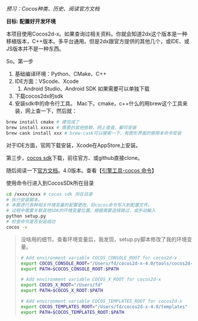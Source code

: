 *预习：Cocos种类、历史、阅读官方文档*

**目标: 配置好开发环境**

本项目使用Cocos2d-x。如果查询过相关资料。你就会知道2dx这个版本是一种移植版本，C++版本。多平台通用。但是2dx跟官方提供的其他几个，或IDE、或JS版本并不是一种东西。

So。第一步
1. 基础编译环境：Python、CMake、C++
2. IDE方面：VScode、Xcode 
    1. Android Studio、Android SDK 如果需要可以单独下载
3. 下载cocos2dx的sdk
4. 安装sdk中的命令行工具。
Mac下。cmake，c++什么的用brew这个工具来装，网上查一下，然后就：
```bash
brew install cmake # 便完成了
brew install xxxxx # 需要的其他依赖，网上查查，都可安装
brew cask install xxx # brew-cask可以搜索一下，有图形界面的使用本命令安装
```
对于IDE方面，官网下载安装，Xcode在AppStore上安装。

第三步，[cocos sdk][cocos sdk]下载，前往官方、或github直接clone。

随后阅读一下[官方文档][cocos docs]。4.0版本。查看【[引擎工具-cocos 命令][doc cocos cmd]】

使用命令行进入到CocosSDk所在目录
```bash
cd /xxxx/xxxx # cocos sdk 所在目录
# 执行安装脚本。
# 本脚进行各种相关环境变量的配置更改，将cocos命令写入到配置文件。
# 过程中需要关联其他SDK的环境变量位置。根据需要选择跳过，或手动输入
python setup.py 
# 检查命令是否安装成功
cocos -v
```

> 没啥用的细节。查看环境变量后，我发现，setup.py脚本修改了我的环境变量。
> ```bash
> # Add environment variable COCOS_CONSOLE_ROOT for cocos2d-x
> export COCOS_CONSOLE_ROOT="/Users/fd/cocos2d-x-4.0/tools/cocos2d-console/bin"
> export PATH=$COCOS_CONSOLE_ROOT:$PATH
> 
> # Add environment variable COCOS_X_ROOT for cocos2d-x
> export COCOS_X_ROOT="/Users/fd"
> export PATH=$COCOS_X_ROOT:$PATH
> 
> # Add environment variable COCOS_TEMPLATES_ROOT for cocos2d-x
> export COCOS_TEMPLATES_ROOT="/Users/fd/cocos2d-x-4.0/templates"
> export PATH=$COCOS_TEMPLATES_ROOT:$PATH
> ```



[cocos sdk]: https://github.com/cocos2d/cocos2d-x "cocos sdk"
[cocos docs]: https://docs.cocos.com/cocos2d-x/v4/manual/zh/ "4.0文档"
[doc cocos cmd]: https://docs.cocos.com/cocos2d-x/v4/manual/zh/editors_and_tools/cocosCLTool.html "引擎工具-cocos 命令"